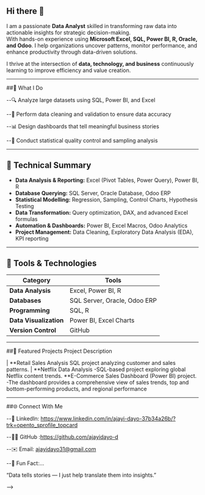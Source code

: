 ## Hi there 👋
I am a passionate **Data Analyst** skilled in transforming raw data into actionable insights for strategic decision-making.  
With hands-on experience using **Microsoft Excel, SQL, Power BI, R, Oracle, and Odoo**. I help organizations uncover patterns, monitor performance, and enhance productivity through data-driven solutions.  

I thrive at the intersection of **data, technology, and business** continuously learning to improve efficiency and value creation.

---

##🧠 What I Do

--🔍 Analyze large datasets using SQL, Power BI, and Excel

--🧹 Perform data cleaning and validation to ensure data accuracy

--📊 Design dashboards that tell meaningful business stories

--🧮 Conduct statistical quality control and sampling analysis

---

## 🧠 Technical Summary  

- **Data Analysis & Reporting:** Excel (Pivot Tables, Power Query), Power BI, R  
- **Database Querying:** SQL Server, Oracle Database, Odoo ERP  
- **Statistical Modelling:** Regression, Sampling, Control Charts, Hypothesis Testing  
- **Data Transformation:** Query optimization, DAX, and advanced Excel formulas  
- **Automation & Dashboards:** Power BI, Excel Macros, Odoo Analytics  
- **Project Management:** Data Cleaning, Exploratory Data Analysis (EDA), KPI reporting  

---

## 🧰 Tools & Technologies  

| Category | Tools |
|-----------|--------|
| **Data Analysis** | Excel, Power BI, R |
| **Databases** | SQL Server, Oracle, Odoo ERP |
| **Programming** | SQL, R |
| **Data Visualization** | Power BI, Excel Charts |
| **Version Control** | GitHub |

---

##🧩 Featured Projects Project	Description

| **Retail Sales Analysis
	SQL project analyzing customer and sales patterns.
| **Netflix Data Analysis
	-SQL-based project exploring global Netflix content trends.
	**E-Commerce Sales Dashboard (Power BI) project.
	-The dashboard provides a comprehensive view of sales trends, top and bottom-performing products, and regional performance


---

##🌐 Connect With Me

--💼 LinkedIn: https://www.linkedin.com/in/ajayi-dayo-37b34a26b/?trk=opento_sprofile_topcard

--🧑‍💻 GitHub :https://github.com/ajayidayo-d

--✉️ Email: ajayidayo31@gmail.com

--🌟 Fun Fact:...

“Data tells stories — I just help translate them into insights.”

-->


